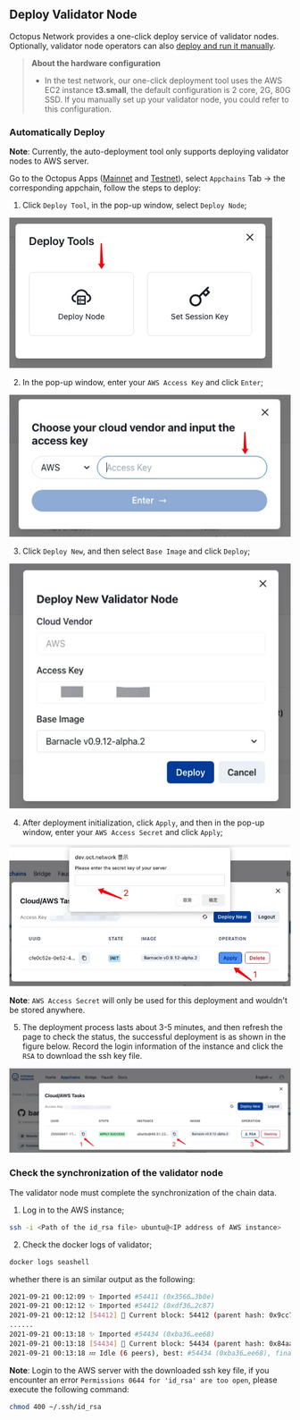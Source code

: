 ## Deploy Validator Node

Octopus Network provides a one-click deploy service of validator nodes. Optionally, validator node operators can also [deploy and run it manually](./validator-deploy-manually.md).

> **About the hardware configuration**
>
> * In the test network, our one-click deployment tool uses the AWS EC2 instance **t3.small**, the default configuration is 2 core, 2G, 80G SSD. If you manually set up your validator node, you could refer to this configuration.

### Automatically Deploy

**Note**: Currently, the auto-deployment tool only supports deploying validator nodes to AWS server.

Go to the Octopus Apps ([Mainnet](https://mainnet.oct.network) and [Testnet](https://testnet.oct.network)), select `Appchains` Tab ->  the corresponding appchain, follow the steps to deploy:

1. Click `Deploy Tool`, in the pop-up window, select `Deploy Node`;

![deploy node](../maintain/validator_deploy_node.jpg)

2. In the pop-up window, enter your `AWS Access Key` and click `Enter`;

![deploy login](../maintain/validator_deploy_login.jpg)

3. Click `Deploy New`, and then select `Base Image` and click `Deploy`;

![deploy new](../maintain/validator_deploy_new.jpg)

4. After deployment initialization, click `Apply`, and then in the pop-up window, enter your `AWS Access Secret` and click `Apply`;

![deploy apply](../maintain/validator_deploy_apply.jpg)

**Note**: `AWS Access Secret` will only be used for this deployment and wouldn't be stored anywhere.

5. The deployment process lasts about 3-5 minutes, and then refresh the page to check the status, the successful deployment is as shown in the figure below. Record the login information of the instance and click the `RSA` to download the ssh key file.

![deploy success](../maintain/validator_deploy_success.jpg)

### Check the synchronization of the validator node

The validator node must complete the synchronization of the chain data. 

1. Log in to the AWS instance;

```bash
ssh -i <Path of the id_rsa file> ubuntu@<IP address of AWS instance>
```

2. Check the docker logs of validator;

```bash
docker logs seashell
```

whether there is an similar output as the following:

```bash
2021-09-21 00:12:09 ✨ Imported #54411 (0x3566…3b0e)
2021-09-21 00:12:12 ✨ Imported #54412 (0xdf36…2c87)
2021-09-21 00:12:12 [54412] 🐙 Current block: 54412 (parent hash: 0x9cc7f31a20793f50cf885835de0e3977a1e080431ebc002469aa176046ba094a)
......
2021-09-21 00:13:18 ✨ Imported #54434 (0xba36…ee68)
2021-09-21 00:13:18 [54434] 🐙 Current block: 54434 (parent hash: 0x84aa3d1b6455859f9503d6ecc70b50b183141fe08f5b0695357e00fe1d24d915)
2021-09-21 00:13:18 💤 Idle (6 peers), best: #54434 (0xba36…ee68), finalized #54431 (0xd194…b319), ⬇ 22.0kiB/s ⬆ 21.9kiB/s
```

**Note**: Login to the AWS server with the downloaded ssh key file, if you encounter an error `Permissions 0644 for 'id_rsa' are too open`, please execute the following command:

```bash
chmod 400 ~/.ssh/id_rsa
```